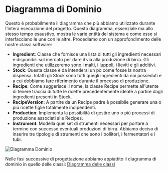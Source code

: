 # Diagramma di Dominio

Questo è probabilmente il diagramma che più abbiamo utilizzato durante l'intera esecuzione del progetto. Questo diagramma, essenziale ma allo stesso tempo esaustivo, mostra le varie entità del sistema e come esse si interfacciano le une con le altre. Procediamo con un approfondimento delle nostre classi software:
* __Ingredient__: Classe che fornisce una lista di tutti gli ingredienti necessari e disponibili sul mercato per dare il via alla produzione di birra. Gli ingredienti che utilizzeremo sono i malti, i luppoli, i lieviti e gli additivi.
* __Stock__: Questa classe è da intendersi un pò come fosse la nostra dispensa. Infatti gli Stock sono tutti quegli ingredienti da noi posseduti e a cui dobbiamo fare riferimento durante il processo di produzione.
* __Recipe__: Come suggerisce il nome, la classe Recipe permette all'utente di tenere traccia di tutte le ricette precedentemente ideate a partire dagli ingredienti presenti in Stock. 
* __RecipeVersion__: A partire da un Recipe padre è possibile generare una o più ricette figlie totalmente indipendenti. 
* __Production__: Implementa la possibilità di gestire uno o più processi di produzione associati alle Recipes.
* __Instrument__: Modella quel set di strumenti necessari per portare a termine con successo eventuali produzioni di birra. Abbiamo deciso di inserire tre tipologie di strumenti che sono i bollitori, i fermentatori e i tubi.


![Diagramma Dominio](https://i.imgur.com/8iFOP9C.jpg)

Nelle fasi successive di progettazione abbiamo appiattito il diagramma di dominio in quello delle classi: [Diagramma delle classi](../04-Implementazione/ClassDiagram.md)




